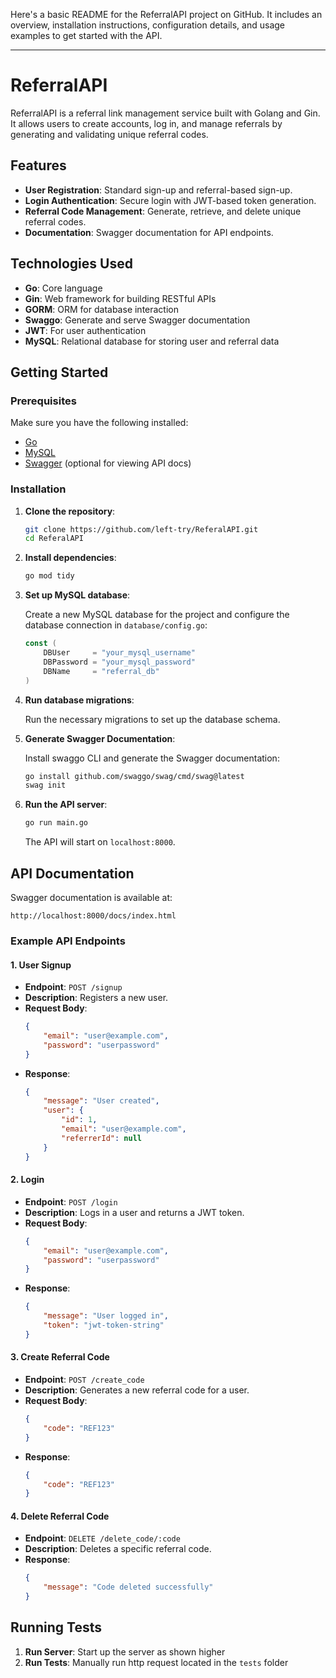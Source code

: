 Here's a basic README for the ReferralAPI project on GitHub. It includes an overview, installation instructions, configuration details, and usage examples to get started with the API.

---

# ReferralAPI

ReferralAPI is a referral link management service built with Golang and Gin. It allows users to create accounts, log in, and manage referrals by generating and validating unique referral codes.

## Features

- **User Registration**: Standard sign-up and referral-based sign-up.
- **Login Authentication**: Secure login with JWT-based token generation.
- **Referral Code Management**: Generate, retrieve, and delete unique referral codes.
- **Documentation**: Swagger documentation for API endpoints.

## Technologies Used

- **Go**: Core language
- **Gin**: Web framework for building RESTful APIs
- **GORM**: ORM for database interaction
- **Swaggo**: Generate and serve Swagger documentation
- **JWT**: For user authentication
- **MySQL**: Relational database for storing user and referral data

## Getting Started

### Prerequisites

Make sure you have the following installed:

- [Go](https://golang.org/doc/install)
- [MySQL](https://www.mysql.com/downloads/)
- [Swagger](https://swagger.io/tools/swagger-ui/) (optional for viewing API docs)

### Installation

1. **Clone the repository**:

   ```bash
   git clone https://github.com/left-try/ReferalAPI.git
   cd ReferalAPI
   ```

2. **Install dependencies**:

   ```bash
   go mod tidy
   ```

3. **Set up MySQL database**:

   Create a new MySQL database for the project and configure the database connection in `database/config.go`:

   ```go
   const (
       DBUser     = "your_mysql_username"
       DBPassword = "your_mysql_password"
       DBName     = "referral_db"
   )
   ```

4. **Run database migrations**:

   Run the necessary migrations to set up the database schema.

5. **Generate Swagger Documentation**:

   Install swaggo CLI and generate the Swagger documentation:

   ```bash
   go install github.com/swaggo/swag/cmd/swag@latest
   swag init
   ```

6. **Run the API server**:

   ```bash
   go run main.go
   ```

   The API will start on `localhost:8000`.

## API Documentation

Swagger documentation is available at:

```
http://localhost:8000/docs/index.html
```

### Example API Endpoints

#### 1. **User Signup**

- **Endpoint**: `POST /signup`
- **Description**: Registers a new user.
- **Request Body**:
  ```json
  {
      "email": "user@example.com",
      "password": "userpassword"
  }
  ```
- **Response**:
  ```json
  {
      "message": "User created",
      "user": {
          "id": 1,
          "email": "user@example.com",
          "referrerId": null
      }
  }
  ```

#### 2. **Login**

- **Endpoint**: `POST /login`
- **Description**: Logs in a user and returns a JWT token.
- **Request Body**:
  ```json
  {
      "email": "user@example.com",
      "password": "userpassword"
  }
  ```
- **Response**:
  ```json
  {
      "message": "User logged in",
      "token": "jwt-token-string"
  }
  ```

#### 3. **Create Referral Code**

- **Endpoint**: `POST /create_code`
- **Description**: Generates a new referral code for a user.
- **Request Body**:
  ```json
  {
      "code": "REF123"
  }
  ```
- **Response**:
  ```json
  {
      "code": "REF123"
  }
  ```

#### 4. **Delete Referral Code**

- **Endpoint**: `DELETE /delete_code/:code`
- **Description**: Deletes a specific referral code.
- **Response**:
  ```json
  {
      "message": "Code deleted successfully"
  }
  ```

## Running Tests

1. **Run Server**: Start up the server as shown higher
2. **Run Tests**: Manually run http request located in the `tests` folder
